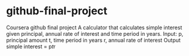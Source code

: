 # github-final-project

Coursera github final project
A calculator that calculates simple interest given principal, annual rate of interest and time period in years.
Input:
p, principal amount
t, time period in years
r, annual rate of interest
Output
simple interest = p*t*r
